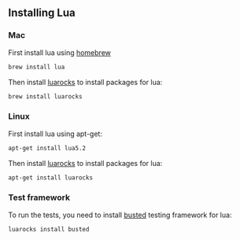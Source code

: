 ## Installing Lua

### Mac
First install lua using [homebrew](http://brew.sh/)

```bash
brew install lua
```

Then install [luarocks][1] to install packages for lua:

```bash
brew install luarocks
```

### Linux
First install lua using apt-get:

```bash
apt-get install lua5.2
```

Then install [luarocks][1] to install packages for lua:

```bash
apt-get install luarocks
```

### Test framework

To run the tests, you need to install [busted](http://olivinelabs.com/busted/) testing framework for lua:

```bash
luarocks install busted
```

[1]: http://luarocks.org/
